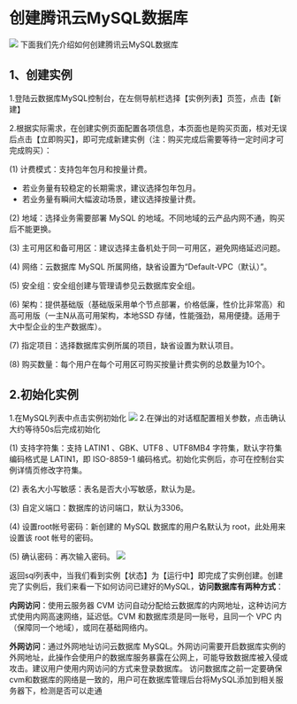 # 创建腾讯云MySQL数据库
<img src='https://raw.githubusercontent.com/DBbrain/Gallery/master/tencentdb5-5.jpg?token=ANW4AUGL32GGK6ATOP2FVZC6ID2U2'>
下面我们先介绍如何创建腾讯云MySQL数据库

## 1、创建实例
1.登陆云数据库MySQL控制台，在左侧导航栏选择【实例列表】页签，点击【新建】

2.根据实际需求，在创建实例页面配置各项信息，本页面也是购买页面，核对无误后点击【立即购买】，即可完成新建实例（注：购买完成后需要等待一定时间才可完成购买）：

(1)	计费模式：支持包年包月和按量计费。
* 若业务量有较稳定的长期需求，建议选择包年包月。
* 若业务量有瞬间大幅波动场景，建议选择按量计费。

(2)	地域：选择业务需要部署 MySQL 的地域。不同地域的云产品内网不通，购买后不能更换。

(3)	主可用区和备可用区：建议选择主备机处于同一可用区，避免网络延迟问题。

(4)	网络：云数据库 MySQL 所属网络，缺省设置为“Default-VPC（默认）”。

(5)	安全组：安全组创建与管理请参见云数据库安全组。

(6)	架构：提供基础版（基础版采用单个节点部署，价格低廉，性价比非常高）和高可用版（一主N从高可用架构，本地SSD 存储，性能强劲，易用便捷。适用于大中型企业的生产数据库）。

(7)	指定项目：选择数据库实例所属的项目，缺省设置为默认项目。

(8)	购买数量：每个用户在每个可用区可购买按量计费实例的总数量为10个。

## 2.初始化实例

1.在MySQL列表中点击实例初始化
<img src='https://raw.githubusercontent.com/DBbrain/Gallery/master/tencentdb5-6.jpg?token=ANW4AUET664KTWXNRFPGNN26ID3SE'>
2.在弹出的对话框配置相关参数，点击确认大约等待50s后完成初始化

(1)	支持字符集：支持 LATIN1 、GBK、UTF8 、UTF8MB4 字符集，默认字符集编码格式是 LATIN1，即 ISO-8859-1 编码格式。初始化实例后，亦可在控制台实例详情页修改字符集。

(2)	表名大小写敏感：表名是否大小写敏感，默认为是。

(3)	自定义端口：数据库的访问端口，默认为3306。

(4)	设置root帐号密码：新创建的 MySQL 数据库的用户名默认为 root，此处用来设置该 root 帐号的密码。

(5)	确认密码：再次输入密码。
<img src='https://raw.githubusercontent.com/DBbrain/Gallery/master/tencentdb5-7.jpg?token=ANW4AUH6SFNH2NEMO4SLCT26ID3ZC'>

返回sql列表中，当我们看到实例【状态】为【运行中】即完成了实例创建。创建完了实例后，我们来看一下如何访问已建好的MySQL，**访问数据库有两种方式**：

**内网访问**：使用云服务器 CVM 访问自动分配给云数据库的内网地址，这种访问方式使用内网高速网络，延迟低。CVM 和数据库须是同一账号，且同一个 VPC 内（保障同一个地域），或同在基础网络内。

**外网访问**：通过外网地址访问云数据库 MySQL。外网访问需要开启数据库实例的外网地址，此操作会使用户的数据库服务暴露在公网上，可能导致数据库被入侵或攻击。建议用户使用内网访问的方式来登录数据库。
访问数据库之前一定要确保cvm和数据库的网络是一致的，用户可在数据库管理后台将MySQL添加到相关服务器下，检测是否可以走通

